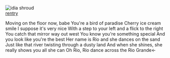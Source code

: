 
  ![idia shroud](https://i.pinimg.com/736x/81/a2/b3/81a2b3f5348b1cc3c0cabe03358cd26d.jpg)  
[rentry](https://rentry.co/x-piritualism)
  
  Moving on the floor now, babe
You're a bird of paradise
Cherry ice cream smile
I suppose it's very nice
With a step to your left and a flick to the right
You catch that mirror way out west
You know you're something special
And you look like you're the best
Her name is Rio and she dances on the sand
Just like that river twisting through a dusty land
And when she shines, she really shows you all she can
Oh Rio, Rio dance across the Rio Grande<-


